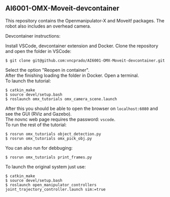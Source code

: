 AI6001-OMX-Moveit-devcontainer
------------------------------

This repository contains the Openmanipulator-X and Moveit! packages.
The robot also includes an overhead camera.

Devcontainer instructions:

Install VSCode, devcontainer extension and Docker.
Clone the repository and open the folder in VSCode:

    $ git clone git@github.com:vncprado/AI6001-OMX-Moveit-devcontainer.git

Select the option "Reopen in container".  
After the finishing loading the folder in Docker. Open a terminal.  
To launch the tutorial:

    $ catkin_make
    $ source devel/setup.bash
    $ roslaunch omx_tutorials omx_camera_scene.launch 

After this you should be able to open the browser on `localhost:6080` and see the GUI (RViz and Gazebo).  
The novnc web page requires the password: `vscode`.  
To run the rest of the tutorial:

    $ rosrun omx_tutorials object_detection.py
    $ rosrun omx_tutorials omx_pick_obj.py

You can also run for debbuging:

    $ rosrun omx_tutorials print_frames.py 

To launch the original system just use:

    $ catkin_make
    $ source devel/setup.bash
    $ roslaunch open_manipulator_controllers joint_trajectory_controller.launch sim:=true 
